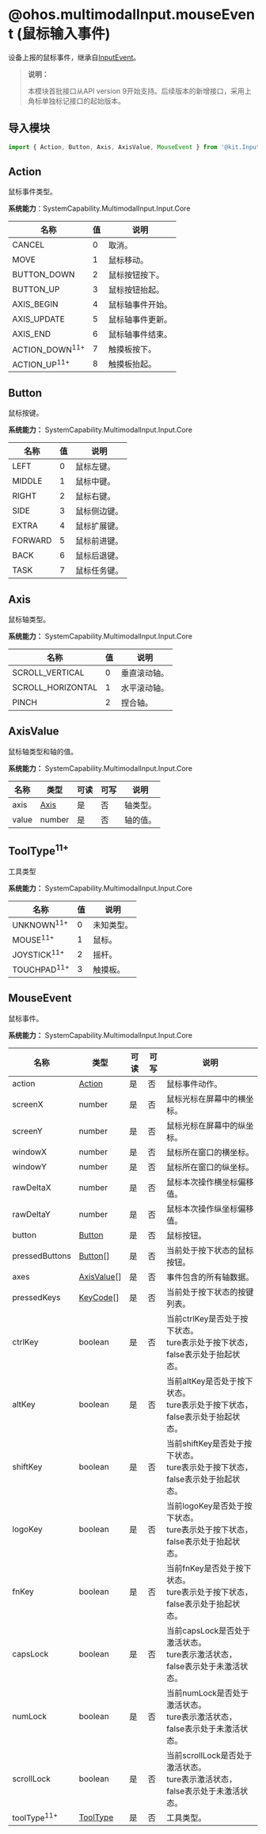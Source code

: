 # @ohos.multimodalInput.mouseEvent (鼠标输入事件)

设备上报的鼠标事件，继承自[InputEvent](./js-apis-inputevent.md)。

> **说明：**
>
> 本模块首批接口从API version 9开始支持。后续版本的新增接口，采用上角标单独标记接口的起始版本。

## 导入模块

```js
import { Action, Button, Axis, AxisValue, MouseEvent } from '@kit.InputKit';
```

## Action

鼠标事件类型。

**系统能力**：SystemCapability.MultimodalInput.Input.Core

| 名称        | 值 | 说明                 |
| ----------- | -------- | -------------------- |
| CANCEL      | 0   | 取消。             |
| MOVE        | 1   | 鼠标移动。             |
| BUTTON_DOWN | 2   | 鼠标按钮按下。         |
| BUTTON_UP   | 3   | 鼠标按钮抬起。         |
| AXIS_BEGIN  | 4   | 鼠标轴事件开始。 |
| AXIS_UPDATE | 5   | 鼠标轴事件更新。 |
| AXIS_END    | 6   | 鼠标轴事件结束。 |
| ACTION_DOWN<sup>11+</sup> | 7   | 触摸板按下。 |
| ACTION_UP<sup>11+</sup> | 8   | 触摸板抬起。 |

## Button

鼠标按键。

**系统能力：** SystemCapability.MultimodalInput.Input.Core

| 名称      | 值  | 说明    |
| ------- | ------| ----- |
| LEFT    | 0 | 鼠标左键。  |
| MIDDLE  | 1 | 鼠标中键。  |
| RIGHT   | 2 | 鼠标右键。  |
| SIDE    | 3 | 鼠标侧边键。 |
| EXTRA   | 4 | 鼠标扩展键。 |
| FORWARD | 5 | 鼠标前进键。 |
| BACK    | 6 | 鼠标后退键。 |
| TASK    | 7 | 鼠标任务键。 |

## Axis

鼠标轴类型。

**系统能力：** SystemCapability.MultimodalInput.Input.Core

| 名称                | 值     | 说明    |
| ----------------- | ------- | ----- |
| SCROLL_VERTICAL   | 0 | 垂直滚动轴。 |
| SCROLL_HORIZONTAL | 1 | 水平滚动轴。 |
| PINCH             | 2 | 捏合轴。   |


## AxisValue

鼠标轴类型和轴的值。

**系统能力：** SystemCapability.MultimodalInput.Input.Core

| 名称    | 类型   | 可读   | 可写   | 说明   |
| ----- | ------ | ---- | ---- | ---- |
| axis  | [Axis](#axis)   | 是    | 否    | 轴类型。  |
| value | number | 是    | 否    | 轴的值。  |

## ToolType<sup>11+</sup>

工具类型

**系统能力：** SystemCapability.MultimodalInput.Input.Core

| 名称      | 值  | 说明    |
| ------- | ------| ----- |
| UNKNOWN<sup>11+</sup> | 0 | 未知类型。  |
| MOUSE<sup>11+</sup>  | 1 | 鼠标。 |
| JOYSTICK<sup>11+</sup> | 2 | 摇杆。 |
| TOUCHPAD<sup>11+</sup> | 3 | 触摸板。 |

## MouseEvent

鼠标事件。

**系统能力：** SystemCapability.MultimodalInput.Input.Core

| 名称             | 类型        | 可读   | 可写   | 说明                                       |
| -------------- | ----------- | ---- | ---- | ---------------------------------------- |
| action         | [Action](#action)      | 是    | 否    | 鼠标事件动作。                                   |
| screenX        | number      | 是    | 否    | 鼠标光标在屏幕中的横坐标。                             |
| screenY        | number      | 是    | 否    | 鼠标光标在屏幕中的纵坐标。                             |
| windowX        | number      | 是    | 否    | 鼠标所在窗口的横坐标。                               |
| windowY        | number      | 是    | 否    | 鼠标所在窗口的纵坐标。                               |
| rawDeltaX      | number      | 是    | 否    | 鼠标本次操作横坐标偏移值。 |
| rawDeltaY      | number      | 是    | 否    | 鼠标本次操作纵坐标偏移值。                          |
| button         | [Button](#button)      | 是    | 否    | 鼠标按钮。                               
| pressedButtons | [Button](#button)[]    | 是    | 否    | 当前处于按下状态的鼠标按钮。                              |
| axes           | [AxisValue](#axisvalue)[] | 是    | 否    | 事件包含的所有轴数据。                               |
| pressedKeys    | [KeyCode](js-apis-keycode.md#keycode)[]   | 是    | 否    | 当前处于按下状态的按键列表。                            |
| ctrlKey        | boolean     | 是    | 否    | 当前ctrlKey是否处于按下状态。 <br>ture表示处于按下状态，false表示处于抬起状态。    |
| altKey         | boolean     | 是    | 否    | 当前altKey是否处于按下状态。 <br>ture表示处于按下状态，false表示处于抬起状态。                         |
| shiftKey       | boolean     | 是    | 否    | 当前shiftKey是否处于按下状态。 <br>ture表示处于按下状态，false表示处于抬起状态。                      |
| logoKey        | boolean     | 是    | 否    | 当前logoKey是否处于按下状态。 <br>ture表示处于按下状态，false表示处于抬起状态。                        |
| fnKey          | boolean     | 是    | 否    | 当前fnKey是否处于按下状态。 <br>ture表示处于按下状态，false表示处于抬起状态。                          |
| capsLock       | boolean     | 是    | 否    | 当前capsLock是否处于激活状态。 <br>ture表示激活状态，false表示处于未激活状态。  |
| numLock        | boolean     | 是    | 否    | 当前numLock是否处于激活状态。 <br>ture表示激活状态，false表示处于未激活状态。                        |
| scrollLock     | boolean     | 是    | 否    | 当前scrollLock是否处于激活状态。 <br>ture表示激活状态，false表示处于未激活状态。                     |
| toolType<sup>11+</sup> | [ToolType](#tooltype11) | 是    | 否    | 工具类型。                     |
